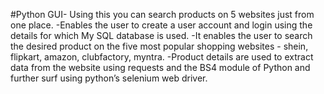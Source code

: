#Python GUI-
Using this you can search products on 5 websites just from one place.
-Enables the user to create a user account and login using the details for which My SQL database is used.
-It enables the user to search the desired product on the five most popular shopping websites - shein, flipkart, amazon, clubfactory, myntra. 
-Product details are used to extract data from the website using requests and the BS4 module of Python and further surf using
python’s selenium web driver.
